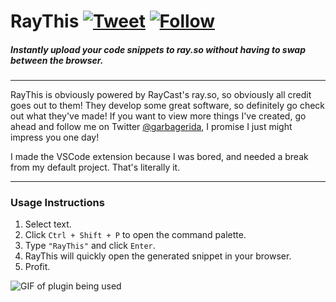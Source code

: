 # RayThis [![Tweet](https://img.shields.io/twitter/url/http/shields.io.svg?style=social)](https://twitter.com/intent/tweet?text=Check%20out%20RayThis%20by%20@garbagerida%20to%20automatically%20upload%20your%20code%20snippets%20right%20from%20Visual%20Studio%20Code,%20powered%20by%20RayCast.%20@raycastapp%20%0A%0Ahttps://github.com/ridarf/ray-this/) [![Follow](https://img.shields.io/twitter/follow/garbagerida.svg?style=social&label=Follow)](https://twitter.com/intent/follow?screen_name=itsShanKhan)

##### Instantly upload your code snippets to ray.so without having to swap between the browser.
___
RayThis is obviously powered by RayCast's ray.so, so obviously all credit goes out to them! They develop some great software, so definitely go check out what they've made! If you want to view more things I've created, go ahead and follow me on Twitter [@garbagerida](https://twitter.com/garbagerida), I promise I just might impress you one day!

I made the VSCode extension because I was bored, and needed a break from my default project. That's literally it.

___
### Usage Instructions
1. Select text.
2. Click `Ctrl + Shift + P` to open the command palette.
3. Type `"RayThis"` and click `Enter`.
4. RayThis will quickly open the generated snippet in your browser.
5. Profit.

![GIF of plugin being used](https://i.imgur.com/lyQi9XA.gif)
